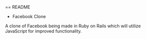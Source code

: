 == README

* Facebook Clone

A clone of Facebook being made in Ruby on Rails which will utilize JavaScript for improved functionality.
